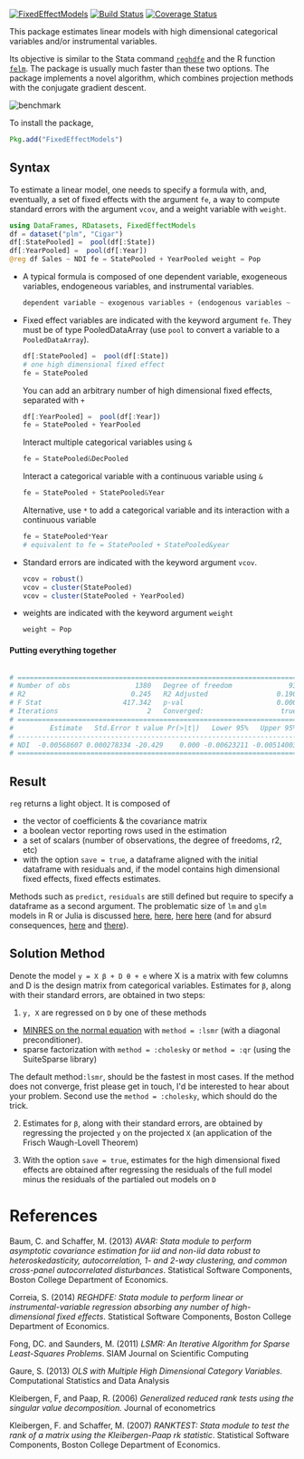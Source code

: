 [![FixedEffectModels](http://pkg.julialang.org/badges/FixedEffectModels_0.5.svg)](http://pkg.julialang.org/?pkg=FixedEffectModels)
[![Build Status](https://travis-ci.org/matthieugomez/FixedEffectModels.jl.svg?branch=master)](https://travis-ci.org/matthieugomez/FixedEffectModels.jl)
[![Coverage Status](https://coveralls.io/repos/matthieugomez/FixedEffectModels.jl/badge.svg?branch=master)](https://coveralls.io/r/matthieugomez/FixedEffectModels.jl?branch=master)

This package estimates linear models with high dimensional categorical variables and/or instrumental variables. 

Its objective is similar to the Stata command [`reghdfe`](https://github.com/sergiocorreia/reghdfe) and the R function [`felm`](https://cran.r-project.org/web/packages/lfe/lfe.pdf). The package is usually much faster than these two options. The package implements a novel algorithm, which combines projection methods with the conjugate gradient descent.

![benchmark](https://cdn.rawgit.com/matthieugomez/FixedEffectModels.jl/4c7d1db39377f1ee649624c909c9017f92484114/benchmark/result.svg)

To install the package, 

```julia
Pkg.add("FixedEffectModels")
```

## Syntax
To estimate a linear model, one needs to specify  a formula with, and, eventually, a set of fixed effects with the argument `fe`, a way to compute standard errors with the argument `vcov`, and a weight variable with `weight`.

```julia
using DataFrames, RDatasets, FixedEffectModels
df = dataset("plm", "Cigar")
df[:StatePooled] =  pool(df[:State])
df[:YearPooled] =  pool(df[:Year])
@reg df Sales ~ NDI fe = StatePooled + YearPooled weight = Pop
```
- A typical formula is composed of one dependent variable, exogeneous variables, endogeneous variables, and instrumental variables.
	```julia
	dependent variable ~ exogenous variables + (endogenous variables ~ instrumental variables
	```

- Fixed effect variables are indicated with the keyword argument `fe`. They must be of type PooledDataArray (use `pool` to convert a variable to a `PooledDataArray`).

	```julia
	df[:StatePooled] =  pool(df[:State])
	# one high dimensional fixed effect
	fe = StatePooled
	```
	You can add an arbitrary number of high dimensional fixed effects, separated with `+`
	```julia
	df[:YearPooled] =  pool(df[:Year])
	fe = StatePooled + YearPooled
	```
	Interact multiple categorical variables using `&` 
	```julia
	fe = StatePooled&DecPooled
	```
	Interact a categorical variable with a continuous variable using `&`
	```julia
	fe = StatePooled + StatePooled&Year
	```
	Alternative, use `*` to add a categorical variable and its interaction with a continuous variable
	```julia
	fe = StatePooled*Year
	# equivalent to fe = StatePooled + StatePooled&year
	```

- Standard errors are indicated with the keyword argument `vcov`.
	```julia
	vcov = robust()
	vcov = cluster(StatePooled)
	vcov = cluster(StatePooled + YearPooled)
	```

- weights are indicated with the keyword argument `weight`
	```julia
	weight = Pop
	```

####  Putting everything together
```julia

# =====================================================================
# Number of obs                1380   Degree of freedom              93
# R2                          0.245   R2 Adjusted                 0.190
# F Stat                    417.342   p-val                       0.000
# Iterations                      2   Converged:                   true
# =====================================================================
#         Estimate   Std.Error t value Pr(>|t|)   Lower 95%   Upper 95%
# ---------------------------------------------------------------------
# NDI  -0.00568607 0.000278334 -20.429    0.000 -0.00623211 -0.00514003
# =====================================================================
```

## Result
`reg` returns a light object. It is composed of 
 
  - the vector of coefficients & the covariance matrix
  - a boolean vector reporting rows used in the estimation
  - a set of scalars (number of observations, the degree of freedoms, r2, etc)
  - with the option `save = true`, a dataframe aligned with the initial dataframe with residuals and, if the model contains high dimensional fixed effects, fixed effects estimates.




Methods such as `predict`, `residuals` are still defined but require to specify a dataframe as a second argument.  The problematic size of `lm` and `glm` models in R or Julia is discussed [here](http://www.r-bloggers.com/trimming-the-fat-from-glm-models-in-r/), [here](https://blogs.oracle.com/R/entry/is_the_size_of_your), [here](http://stackoverflow.com/questions/21896265/how-to-minimize-size-of-object-of-class-lm-without-compromising-it-being-passe) [here](http://stackoverflow.com/questions/15260429/is-there-a-way-to-compress-an-lm-class-for-later-prediction) (and for absurd consequences, [here](http://stackoverflow.com/questions/26010742/using-stargazer-with-memory-greedy-glm-objects) and [there](http://stackoverflow.com/questions/22577161/not-enough-ram-to-run-stargazer-the-normal-way)).



## Solution Method
Denote the model `y = X β + D θ + e` where X is a matrix with few columns and D is the design matrix from categorical variables. Estimates for `β`, along with their standard errors, are obtained in two steps:

1. `y, X`  are regressed on `D` by one of these methods
  - [MINRES on the normal equation](http://web.stanford.edu/group/SOL/software/lsmr/) with `method = :lsmr` (with a diagonal preconditioner).
  - sparse factorization with `method = :cholesky` or `method = :qr` (using the SuiteSparse library)

  The default method`:lsmr`, should be the fastest in most cases. If the method does not converge, frist please get in touch, I'd be interested to hear about your problem.  Second use the `method = :cholesky`, which should do the trick.

2.  Estimates for `β`, along with their standard errors, are obtained by regressing the projected `y` on the projected `X` (an application of the Frisch Waugh-Lovell Theorem)

3. With the option `save = true`, estimates for the high dimensional fixed effects are obtained after regressing the residuals of the full model minus the residuals of the partialed out models on `D`



# References

Baum, C. and Schaffer, M. (2013) *AVAR: Stata module to perform asymptotic covariance estimation for iid and non-iid data robust to heteroskedasticity, autocorrelation, 1- and 2-way clustering, and common cross-panel autocorrelated disturbances*. Statistical Software Components, Boston College Department of Economics.

Correia, S. (2014) *REGHDFE: Stata module to perform linear or instrumental-variable regression absorbing any number of high-dimensional fixed effects*. Statistical Software Components, Boston College Department of Economics.

Fong, DC. and Saunders, M. (2011) *LSMR: An Iterative Algorithm for Sparse Least-Squares Problems*.  SIAM Journal on Scientific Computing

Gaure, S. (2013) *OLS with Multiple High Dimensional Category Variables*. Computational Statistics and Data Analysis

Kleibergen, F, and Paap, R. (2006) *Generalized reduced rank tests using the singular value decomposition.* Journal of econometrics 

Kleibergen, F. and Schaffer, M.  (2007) *RANKTEST: Stata module to test the rank of a matrix using the Kleibergen-Paap rk statistic*. Statistical Software Components, Boston College Department of Economics.





